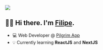 <div>
  <a href="https://www.linkedin.com/in/filipeveronezi/">
  <img src="https://img.shields.io/badge/linkedin-%230077B5.svg?style=for-the-badge&logo=linkedin&logoColor=white" />
  </a>
  
</div>

<h2>👋🏼 Hi there. I'm <a href="https://filipeveronezi.dev.br">Filipe</a>.</h2>

- 💻 Web Developer @ [Pilgrim App](https://thepilgrim.com.br)
- 💡 Currently learning **ReactJS** and **NextJS**
